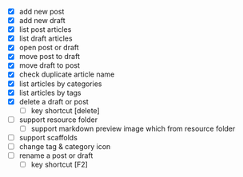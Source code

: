 - [x] add new post
- [x] add new draft
- [x] list post articles
- [x] list draft articles
- [x] open post or draft
- [x] move post to draft
- [x] move draft to post
- [x] check duplicate article name
- [x] list articles by categories
- [x] list articles by tags
- [x] delete a draft or post
  - [ ] key shortcut [delete]
- [ ] support resource folder
  - [ ] support markdown preview image which from resource folder
- [ ] support scaffolds
- [ ] change tag & category icon
- [ ] rename a post or draft
  - [ ] key shortcut [F2]
